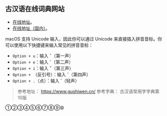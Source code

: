 ## 古汉语在线词典网站

- [在线地址](https://eveningwater.github.io/ancient-chinese-website/)。
- [在线地址（国内）](https://www.eveningwater.com/ancient-chinese-website/)。

macOS 支持 Unicode 输入，因此你可以通过 Unicode 来直接插入拼音音标。你可以使用以下快捷键来输入常见的拼音音标：

- `Option + u`：输入 **ˉ**（第一声）
- `Option + e`：输入 **ˊ**（第二声）
- `Option + i`：输入 **ˇ**（第三声）
- `Option + `（反引号）：输入 **ˋ**（第四声）
- `Option + .`（点）：输入 **˙**（轻声）

> 参考地址： https://www.gushiwen.cn/
> 参考字典： 古汉语常用字字典第10版

➀➁➂➃➄➅➆➇➈➉
